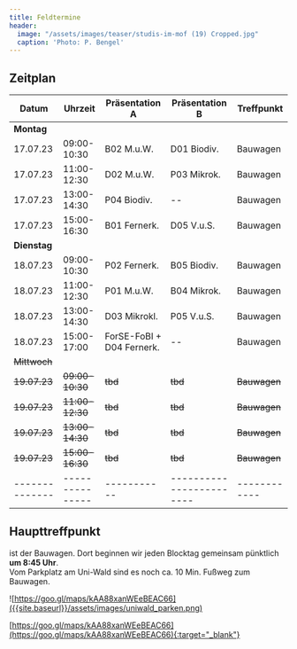 ```yaml
---
title: Feldtermine
header:
  image: "/assets/images/teaser/studis-im-mof (19) Cropped.jpg"
  caption: 'Photo: P. Bengel'
---
```



## Zeitplan


Datum              | Uhrzeit       | Präsentation A   | Präsentation B    | Treffpunkt |
|------------------|---------------|-----------|--------------------|------------|
**Montag** |||||
17.07.23    | 09:00-10:30 | B02 M.u.W.   		| D01 Biodiv.  | Bauwagen   |
17.07.23    | 11:00-12:30 | D02 M.u.W.   		| P03 Mikrok.  | Bauwagen   |
17.07.23    | 13:00-14:30 | P04 Biodiv.  		| --		| Bauwagen   |
17.07.23    | 15:00-16:30 | B01 Fernerk. 		| D05 V.u.S.   | Bauwagen   |
**Dienstag** |||||
18.07.23    | 09:00-10:30 | P02 Fernerk. 		| B05 Biodiv.  | Bauwagen   |
18.07.23    | 11:00-12:30 | P01 M.u.W.	    		| B04 Mikrok.  | Bauwagen   |
18.07.23    | 13:00-14:30 | D03 Mikrokl.		| P05 V.u.S.   | Bauwagen   |
18.07.23    | 15:00-17:00 | ForSE-FoBI + D04 Fernerk.	| --           | Bauwagen   |
<s>Mittwoch</s> |||||
<s>19.07.23</s>   | <s>09:00-10:30</s> | <s>tbd</s>  | <s>tbd</s> | <s>Bauwagen</s>   |
<s>19.07.23</s>    | <s>11:00-12:30</s> | <s>tbd</s>  | <s>tbd</s> | <s>Bauwagen</s>   |
<s>19.07.23</s>    | <s>13:00-14:30</s> | <s>tbd</s>  | <s>tbd</s> | <s>Bauwagen</s>   |
<s>19.07.23</s>    | <s>15:00-16:30</s> | <s>tbd</s>  | <s>tbd</s> | <s>Bauwagen</s>   |
|--------------|---------------|-----------|------------------------|------------|


## Haupttreffpunkt

ist der Bauwagen. Dort beginnen wir jeden Blocktag gemeinsam pünktlich <br> <b>um 8:45 Uhr</b>. <br>
Vom Parkplatz am Uni-Wald sind es noch ca. 10 Min. Fußweg zum Bauwagen.

![https://goo.gl/maps/kAA88xanWEeBEAC66]({{site.baseurl}}/assets/images/uniwald_parken.png)



[https://goo.gl/maps/kAA88xanWEeBEAC66](https://goo.gl/maps/kAA88xanWEeBEAC66){:target="_blank"}





